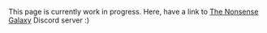 This page is currently work in progress. Here, have a link to [The Nonsense Galaxy](https://discord.gg/mvZT3ANvSS) Discord server :)
